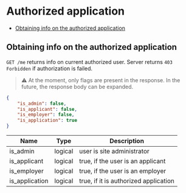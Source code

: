 # Authorized application

* [Obtaining info on the authorized application](#info)


<a name="info"></a>
## Obtaining info on the authorized application

`GET /me` returns info on current authorized user. Server returns `403 Forbidden` if authorization is failed.

> :warning: At the moment, only flags are present in the response. In the future, the response body can be expanded.

```json
{
    "is_admin": false,
    "is_applicant": false,
    "is_employer": false,
    "is_application": true
}
```


Name | Type | Description
--- | --- | ---
is_admin | logical | user is site administrator
is_applicant | logical | true, if the user is an applicant
is_employer | logical | true, if the user is an employer
is_application | logical | true, if it is authorized application
